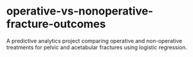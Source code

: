 # operative-vs-nonoperative-fracture-outcomes
A predictive analytics project comparing operative and non-operative treatments for pelvic and acetabular fractures using logistic regression.
